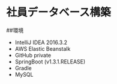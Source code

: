 # 社員データベース構築


##環境

 * IntelliJ IDEA 2016.3.2
 * AWS Elastic Beanstalk
 * GitHub private
 * SpringBoot (v1.3.1.RELEASE)
 * Gradle
 * MySQL



